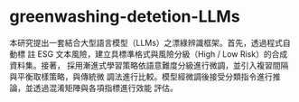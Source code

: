 # greenwashing-detetion-LLMs
本研究提出一套結合大型語言模型（LLMs）之漂綠辨識框架。首先，透過程式自動標 註 ESG 文本風險，建立具標準格式與風險分級（High / Low Risk）的合成資料集。接著， 採用漸進式學習策略依語意難度分級進行微調，並引入複習間隔與平衡取樣策略，與傳統微 調法進行比較。模型經微調後接受分類指令進行推論，並透過混淆矩陣與各項指標進行效能 評估。
